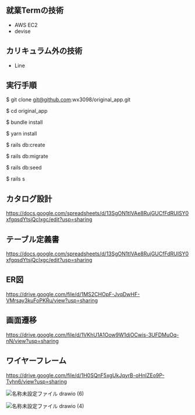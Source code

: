 ## 就業Termの技術
- AWS EC2
- devise

## カリキュラム外の技術
- Line

## 実行手順
$ git clone git@github.com:wx3098/original_app.git

$ cd original_app

$ bundle install

$ yarn install

$ rails db:create

$ rails db:migrate

$ rails db:seed

$ rails s

## カタログ設計
https://docs.google.com/spreadsheets/d/13SgON1tIVAe8RujGUCfFdRUISY0xfgqsdYtsjQcIxgc/edit?usp=sharing

## テーブル定義書
https://docs.google.com/spreadsheets/d/13SgON1tIVAe8RujGUCfFdRUISY0xfgqsdYtsjQcIxgc/edit?usp=sharing

## ER図
https://drive.google.com/file/d/1MS2CHOpF-JvqDwHF-VMrsay3kuFoPKRu/view?usp=sharing

## 画面遷移
https://drive.google.com/file/d/1VKhU1A1Oow9W1djOCwis-3UFDMuOq-nN/view?usp=sharing

## ワイヤーフレーム
https://drive.google.com/file/d/1H0SQnF5xgUkJqyrB-oHnlZEo9P-Tyhn6/view?usp=sharing

![名称未設定ファイル drawio (6)](https://user-images.githubusercontent.com/87846014/218001058-1d710fbb-73f7-422f-925c-5a7cf69c01fc.png)

![名称未設定ファイル drawio (4)](https://user-images.githubusercontent.com/87846014/217709614-50304486-6a02-4629-805d-469cb2718468.png)
